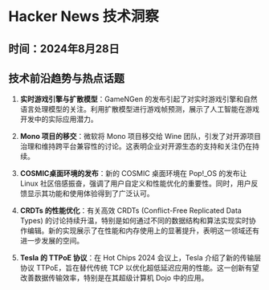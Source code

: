 # Hacker News 技术洞察

## 时间：2024年8月28日

## 技术前沿趋势与热点话题

1. **实时游戏引擎与扩散模型**：GameNGen 的发布引起了对实时游戏引擎和自然语言处理模型的关注。利用扩散模型进行游戏帧预测，展示了人工智能在游戏开发中的实际应用潜力。

2. **Mono 项目的移交**：微软将 Mono 项目移交给 Wine 团队，引发了对开源项目治理和维持跨平台兼容性的讨论。这表明企业对开源生态的支持和关注仍在持续。

3. **COSMIC桌面环境的发布**：新的 COSMIC 桌面环境在 Pop!_OS 的发布让 Linux 社区倍感振奋，强调了用户自定义和性能优化的重要性。同时，用户反馈显示其功能和使用体验得到了广泛认可。

4. **CRDTs 的性能优化**：有关高效 CRDTs (Conflict-Free Replicated Data Types) 的讨论持续升温，特别是如何通过不同的数据结构和算法实现实时协作编辑。新的实现展示了在性能和内存使用上的显著提升，表明这一领域还有进一步发展的空间。

5. **Tesla 的 TTPoE 协议**：在 Hot Chips 2024 会议上，Tesla 介绍了新的传输层协议 TTPoE，旨在替代传统 TCP 以优化超低延迟应用的性能。这一创新有望改善数据传输效率，特别是在其超级计算机 Dojo 中的应用。